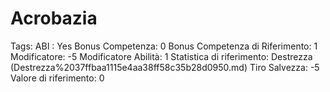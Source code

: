 # Acrobazia

Tags: ABI
: Yes
Bonus Competenza: 0
Bonus Competenza di Riferimento: 1
Modificatore: -5
Modificatore  Abilità: 1
Statistica di riferimento: Destrezza (Destrezza%2037ffbaa1115e4aa38ff58c35b28d0950.md)
Tiro Salvezza: -5
Valore di riferimento: 0